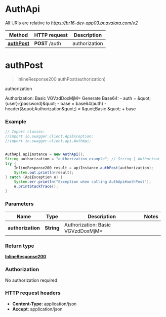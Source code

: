 # AuthApi

All URIs are relative to *https://br16-dev-app03.br.avalara.com/v2*

Method | HTTP request | Description
------------- | ------------- | -------------
[**authPost**](AuthApi.md#authPost) | **POST** /auth | authorization


<a name="authPost"></a>
# **authPost**
> InlineResponse200 authPost(authorization)

authorization

Authorization: Basic VGVzdDoxMjM&#x3D;  Generate Base64:  - auth &#x3D; \&quot;{user}:{password}\&quot;  - base &#x3D; base64(auth)  - header[\&quot;Authorization\&quot;] &#x3D; \&quot;Basic \&quot; + base 

### Example
```java
// Import classes:
//import io.swagger.client.ApiException;
//import io.swagger.client.api.AuthApi;


AuthApi apiInstance = new AuthApi();
String authorization = "authorization_example"; // String | Authorization: Basic VGVzdDoxMjM= 
try {
    InlineResponse200 result = apiInstance.authPost(authorization);
    System.out.println(result);
} catch (ApiException e) {
    System.err.println("Exception when calling AuthApi#authPost");
    e.printStackTrace();
}
```

### Parameters

Name | Type | Description  | Notes
------------- | ------------- | ------------- | -------------
 **authorization** | **String**| Authorization: Basic VGVzdDoxMjM&#x3D;  |

### Return type

[**InlineResponse200**](InlineResponse200.md)

### Authorization

No authorization required

### HTTP request headers

 - **Content-Type**: application/json
 - **Accept**: application/json

